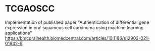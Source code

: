 # TCGAOSCC
Implementation of published paper "Authentication of differential gene expression in oral squamous cell carcinoma using machine learning applications" https://bmcoralhealth.biomedcentral.com/articles/10.1186/s12903-021-01642-9
